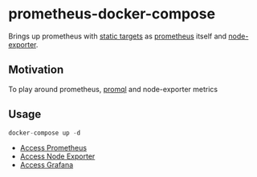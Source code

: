 # prometheus-docker-compose

Brings up prometheus with [static targets](prometheus_config/prometheus.yml) as [prometheus](https://github.com/prometheus/prometheus) itself and [node-exporter](https://github.com/prometheus/node_exporter).

## Motivation

To play around prometheus, [promql](https://prometheus.io/docs/prometheus/latest/querying/basics/) and node-exporter metrics

## Usage

```go
docker-compose up -d
```

- [Access Prometheus](http://localhost:9090/)
- [Access Node Exporter](http://localhost:9100)
- [Access Grafana](http://localhost:3000)